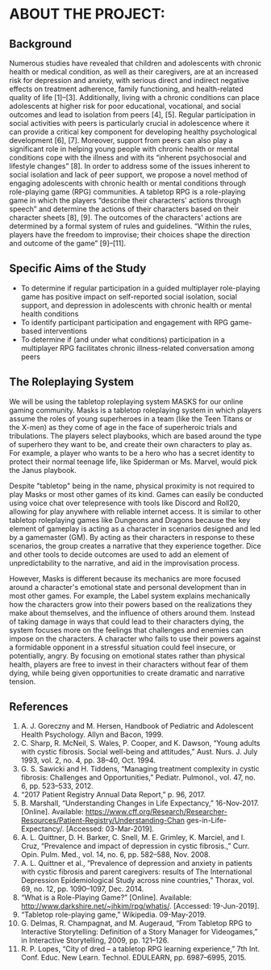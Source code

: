 # ABOUT THE PROJECT:

## Background
Numerous studies have revealed that children and adolescents with chronic health or medical condition, as well as their caregivers, are at an increased risk for depression and anxiety, with serious direct and indirect negative effects on treatment adherence, family functioning, and health-related quality of life [1]–[3]. Additionally, living with a chronic conditions can place adolescents at higher risk for poor educational, vocational, and social outcomes and lead to isolation from peers [4], [5]. Regular participation in social activities with peers is particularly crucial in adolescence where it can provide a critical key component for developing healthy psychological development [6], [7]. Moreover, support from peers can also play a significant role in helping young people with chronic health or mental conditions cope with the illness and with its “inherent psychosocial and lifestyle changes” [8].
In order to address some of the issues inherent to social isolation and lack of peer support, we propose a novel method of engaging adolescents with chronic health or mental conditions through role-playing game (RPG) communities.
A tabletop RPG is a role-playing game in which the players “describe their characters' actions through speech” and determine the actions of their characters based on their character sheets [8], [9]. The outcomes of the characters' actions are determined by a formal system of rules and guidelines. “Within the rules, players have the freedom to improvise; their choices shape the direction and outcome of the game” [9]–[11].

## Specific Aims of the Study

* To determine if regular participation in a guided multiplayer role-playing game has positive impact on self-reported social isolation, social support, and depression in adolescents with chronic health or mental health conditions
* To identify participant participation and engagement with RPG game-based interventions
* To determine if (and under what conditions) participation in a multiplayer RPG facilitates chronic illness-related conversation among peers

## The Roleplaying System
We will be using the tabletop roleplaying system MASKS for our online gaming community. Masks is a tabletop roleplaying system in which players assume the roles of young superheroes in a team (like the Teen Titans or the X-men) as they come of age in the face of superheroic trials and tribulations. The players select playbooks, which are based around the type of superhero they want to be, and create their own characters to play as. For example, a player who wants to be a hero who has a secret identity to protect their normal teenage life, like Spiderman or Ms. Marvel, would pick the Janus playbook.

Despite "tabletop" being in the name, physical proximity is not required to play Masks or most other games of its kind. Games can easily be conducted using voice chat over telepresence with tools like Discord and Roll20, allowing for play anywhere with reliable internet access.
It is similar to other tabletop roleplaying games like Dungeons and Dragons because the key element of gameplay is acting as a character in scenarios designed and led by a gamemaster (GM). By acting as their characters in response to these scenarios, the group creates a narrative that they experience together. Dice and other tools to decide outcomes are used to add an element of unpredictability to the narrative, and aid in the improvisation process.

However, Masks is different because its mechanics are more focused around a character's emotional state and personal development than in most other games. For example, the Label system explains mechanically how the characters grow into their powers based on the realizations they make about themselves, and the influence of others around them. Instead of taking damage in ways that could lead to their characters dying, the system focuses more on the feelings that challenges and enemies can impose on the characters. A character who fails to use their powers against a formidable opponent in a stressful situation could feel insecure, or potentially, angry. By focusing on emotional states rather than physical health, players are free to invest in their characters without fear of them dying, while being given opportunities to create dramatic and narrative tension.


## References

1. A. J. Goreczny and M. Hersen, Handbook of Pediatric and Adolescent Health Psychology. Allyn and Bacon, 1999.
2. C. Sharp, R. McNeil, S. Wales, P. Cooper, and K. Dawson, “Young adults with cystic fibrosis. Social well-being and attitudes,” Aust. Nurs. J. July 1993, vol. 2, no. 4, pp. 38–40, Oct. 1994.
3. G. S. Sawicki and H. Tiddens, “Managing treatment complexity in cystic fibrosis: Challenges and Opportunities,” Pediatr. Pulmonol., vol. 47, no. 6, pp. 523–533, 2012.
4. “2017 Patient Registry Annual Data Report,” p. 96, 2017.
5. B. Marshall, “Understanding Changes in Life Expectancy,” 16-Nov-2017. [Online].
Available: https://www.cff.org/Research/Researcher-Resources/Patient-Registry/Understanding-Chan ges-in-Life-Expectancy/. [Accessed: 03-Mar-2019].
6. A. L. Quittner, D. H. Barker, C. Snell, M. E. Grimley, K. Marciel, and I. Cruz, “Prevalence and impact of depression in cystic fibrosis.,” Curr. Opin. Pulm. Med., vol. 14, no. 6, pp. 582–588, Nov. 2008.
7. A. L. Quittner et al., “Prevalence of depression and anxiety in patients with cystic fibrosis and parent caregivers: results of The International Depression Epidemiological Study across nine countries,” Thorax, vol. 69, no. 12, pp. 1090–1097, Dec. 2014.
8. “What is a Role-Playing Game?” [Online]. Available: http://www.darkshire.net/~jhkim/rpg/whatis/. [Accessed: 19-Jun-2019].
9. “Tabletop role-playing game,” Wikipedia. 09-May-2019.
10. G. Delmas, R. Champagnat, and M. Augeraud, “From Tabletop RPG to Interactive Storytelling: Definition of a Story Manager for Videogames,” in Interactive Storytelling, 2009, pp. 121–126.
11. R. P. Lopes, “City of dred – a tabletop RPG learning experience,” 7th Int. Conf. Educ. New Learn. Technol. EDULEARN, pp. 6987–6995, 2015.
